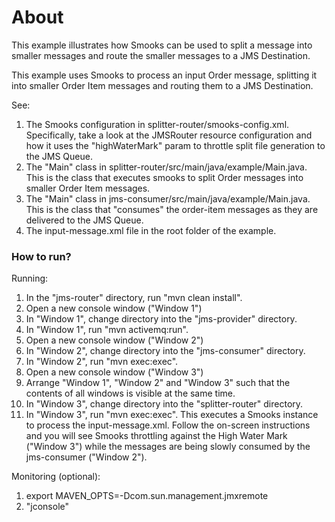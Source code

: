 About
=====

 This example illustrates how Smooks can be used to split a message into smaller messages and route the smaller messages to a JMS Destination.

 This example uses Smooks to process an input Order message, splitting it into smaller Order Item messages and routing them to a JMS Destination.

See:

1.  The Smooks configuration in splitter-router/smooks-config.xml.
    Specifically, take a look at the JMSRouter resource
    configuration and how it uses the "highWaterMark" param to throttle
    split file generation to the JMS Queue.
2.  The "Main" class in splitter-router/src/main/java/example/Main.java.
    This is the class that executes smooks to split Order messages
    into smaller Order Item messages.
3.  The "Main" class in jms-consumer/src/main/java/example/Main.java.
    This is the class that "consumes" the order-item messages as they are
    delivered to the JMS Queue.
4.  The input-message.xml file in the root folder of the example.

### How to run?

 Running:

1.  In the "jms-router" directory, run "mvn clean install".
2.  Open a   new console window ("Window 1")
3.  In "Window 1", change directory into the "jms-provider" directory.
4.  In "Window 1", run "mvn activemq:run".
5.  Open a new console window ("Window 2")
6.  In "Window 2", change directory into the "jms-consumer" directory.
7.  In "Window 2", run "mvn exec:exec".
8.  Open a new console window ("Window 3")
9.  Arrange "Window 1", "Window 2" and "Window 3" such that the contents
    of all windows is visible at the same time.
10. In "Window 3", change directory into the "splitter-router" directory.
11. In "Window 3", run "mvn exec:exec".  This executes a Smooks instance to
    process the input-message.xml. Follow the on-screen instructions
    and you will see Smooks throttling against the High Water Mark ("Window 3")
    while the messages are being slowly consumed by the jms-consumer ("Window 2").

 Monitoring (optional):

1.  export MAVEN_OPTS=-Dcom.sun.management.jmxremote
2.  "jconsole"
